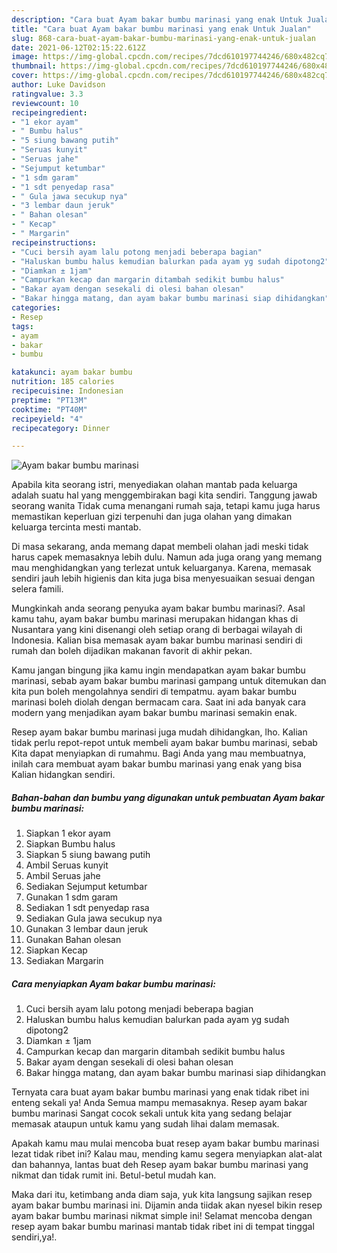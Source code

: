 ```yaml
---
description: "Cara buat Ayam bakar bumbu marinasi yang enak Untuk Jualan"
title: "Cara buat Ayam bakar bumbu marinasi yang enak Untuk Jualan"
slug: 868-cara-buat-ayam-bakar-bumbu-marinasi-yang-enak-untuk-jualan
date: 2021-06-12T02:15:22.612Z
image: https://img-global.cpcdn.com/recipes/7dcd610197744246/680x482cq70/ayam-bakar-bumbu-marinasi-foto-resep-utama.jpg
thumbnail: https://img-global.cpcdn.com/recipes/7dcd610197744246/680x482cq70/ayam-bakar-bumbu-marinasi-foto-resep-utama.jpg
cover: https://img-global.cpcdn.com/recipes/7dcd610197744246/680x482cq70/ayam-bakar-bumbu-marinasi-foto-resep-utama.jpg
author: Luke Davidson
ratingvalue: 3.3
reviewcount: 10
recipeingredient:
- "1 ekor ayam"
- " Bumbu halus"
- "5 siung bawang putih"
- "Seruas kunyit"
- "Seruas jahe"
- "Sejumput ketumbar"
- "1 sdm garam"
- "1 sdt penyedap rasa"
- " Gula jawa secukup nya"
- "3 lembar daun jeruk"
- " Bahan olesan"
- " Kecap"
- " Margarin"
recipeinstructions:
- "Cuci bersih ayam lalu potong menjadi beberapa bagian"
- "Haluskan bumbu halus kemudian balurkan pada ayam yg sudah dipotong2"
- "Diamkan ± 1jam"
- "Campurkan kecap dan margarin ditambah sedikit bumbu halus"
- "Bakar ayam dengan sesekali di olesi bahan olesan"
- "Bakar hingga matang, dan ayam bakar bumbu marinasi siap dihidangkan"
categories:
- Resep
tags:
- ayam
- bakar
- bumbu

katakunci: ayam bakar bumbu 
nutrition: 185 calories
recipecuisine: Indonesian
preptime: "PT13M"
cooktime: "PT40M"
recipeyield: "4"
recipecategory: Dinner

---
```



![Ayam bakar bumbu marinasi](https://img-global.cpcdn.com/recipes/7dcd610197744246/680x482cq70/ayam-bakar-bumbu-marinasi-foto-resep-utama.jpg)

Apabila kita seorang istri, menyediakan olahan mantab pada keluarga adalah suatu hal yang menggembirakan bagi kita sendiri. Tanggung jawab seorang  wanita Tidak cuma menangani rumah saja, tetapi kamu juga harus memastikan keperluan gizi terpenuhi dan juga olahan yang dimakan keluarga tercinta mesti mantab.

Di masa  sekarang, anda memang dapat membeli olahan jadi meski tidak harus capek memasaknya lebih dulu. Namun ada juga orang yang memang mau menghidangkan yang terlezat untuk keluarganya. Karena, memasak sendiri jauh lebih higienis dan kita juga bisa menyesuaikan sesuai dengan selera famili. 



Mungkinkah anda seorang penyuka ayam bakar bumbu marinasi?. Asal kamu tahu, ayam bakar bumbu marinasi merupakan hidangan khas di Nusantara yang kini disenangi oleh setiap orang di berbagai wilayah di Indonesia. Kalian bisa memasak ayam bakar bumbu marinasi sendiri di rumah dan boleh dijadikan makanan favorit di akhir pekan.

Kamu jangan bingung jika kamu ingin mendapatkan ayam bakar bumbu marinasi, sebab ayam bakar bumbu marinasi gampang untuk ditemukan dan kita pun boleh mengolahnya sendiri di tempatmu. ayam bakar bumbu marinasi boleh diolah dengan bermacam cara. Saat ini ada banyak cara modern yang menjadikan ayam bakar bumbu marinasi semakin enak.

Resep ayam bakar bumbu marinasi juga mudah dihidangkan, lho. Kalian tidak perlu repot-repot untuk membeli ayam bakar bumbu marinasi, sebab Kita dapat menyiapkan di rumahmu. Bagi Anda yang mau membuatnya, inilah cara membuat ayam bakar bumbu marinasi yang enak yang bisa Kalian hidangkan sendiri.

<!--inarticleads1-->

##### Bahan-bahan dan bumbu yang digunakan untuk pembuatan Ayam bakar bumbu marinasi:

1. Siapkan 1 ekor ayam
1. Siapkan  Bumbu halus
1. Siapkan 5 siung bawang putih
1. Ambil Seruas kunyit
1. Ambil Seruas jahe
1. Sediakan Sejumput ketumbar
1. Gunakan 1 sdm garam
1. Sediakan 1 sdt penyedap rasa
1. Sediakan  Gula jawa secukup nya
1. Gunakan 3 lembar daun jeruk
1. Gunakan  Bahan olesan
1. Siapkan  Kecap
1. Sediakan  Margarin




<!--inarticleads2-->

##### Cara menyiapkan Ayam bakar bumbu marinasi:

1. Cuci bersih ayam lalu potong menjadi beberapa bagian
1. Haluskan bumbu halus kemudian balurkan pada ayam yg sudah dipotong2
1. Diamkan ± 1jam
1. Campurkan kecap dan margarin ditambah sedikit bumbu halus
1. Bakar ayam dengan sesekali di olesi bahan olesan
1. Bakar hingga matang, dan ayam bakar bumbu marinasi siap dihidangkan




Ternyata cara buat ayam bakar bumbu marinasi yang enak tidak ribet ini enteng sekali ya! Anda Semua mampu memasaknya. Resep ayam bakar bumbu marinasi Sangat cocok sekali untuk kita yang sedang belajar memasak ataupun untuk kamu yang sudah lihai dalam memasak.

Apakah kamu mau mulai mencoba buat resep ayam bakar bumbu marinasi lezat tidak ribet ini? Kalau mau, mending kamu segera menyiapkan alat-alat dan bahannya, lantas buat deh Resep ayam bakar bumbu marinasi yang nikmat dan tidak rumit ini. Betul-betul mudah kan. 

Maka dari itu, ketimbang anda diam saja, yuk kita langsung sajikan resep ayam bakar bumbu marinasi ini. Dijamin anda tiidak akan nyesel bikin resep ayam bakar bumbu marinasi nikmat simple ini! Selamat mencoba dengan resep ayam bakar bumbu marinasi mantab tidak ribet ini di tempat tinggal sendiri,ya!.

